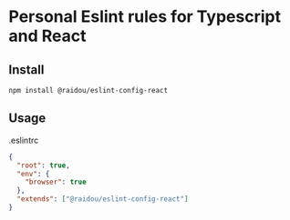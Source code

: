 # Personal Eslint rules for Typescript and React

## Install

```
npm install @raidou/eslint-config-react
```

## Usage

.eslintrc

```json
{
  "root": true,
  "env": {
    "browser": true
  },
  "extends": ["@raidou/eslint-config-react"]
}
```
